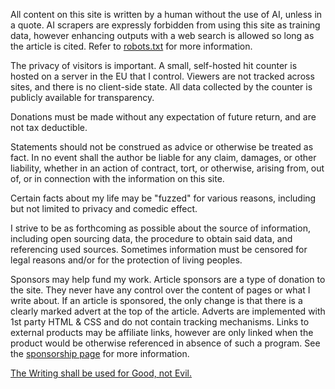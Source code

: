 All content on this site is written by a human without the use of AI, unless in a quote. AI scrapers are expressly forbidden from using this site as training data, however enhancing outputs with a web search is allowed so long as the article is cited. Refer to [robots.txt](/robots.txt) for more information.

The privacy of visitors is important. A small, self-hosted hit counter is hosted on a server in the EU that I control. Viewers are not tracked across sites, and there is no client-side state. All data collected by the counter is publicly available for transparency.

Donations must be made without any expectation of future return, and are not tax deductible.

Statements should not be construed as advice or otherwise be treated as fact. In no event shall the author be liable for any claim, damages, or other liability, whether in an action of contract, tort, or otherwise, arising from, out of, or in connection with the information on this site.

Certain facts about my life may be "fuzzed" for various reasons, including but not limited to privacy and comedic effect.

I strive to be as forthcoming as possible about the source of information, including open sourcing data, the procedure to obtain said data, and referencing used sources. Sometimes information must be censored for legal reasons and/or for the protection of living peoples.

Sponsors may help fund my work. Article sponsors are a type of donation to the site. They never have any control over the content of pages or what I write about. If an article is sponsored, the only change is that there is a clearly marked advert at the top of the article. Adverts are implemented with 1st party HTML & CSS and do not contain tracking mechanisms. Links to external products may be affiliate links, however are only linked when the product would be otherwise referenced in absence of such a program. See the [sponsorship page](/sponsor) for more information.

[The Writing shall be used for Good, not Evil.](https://www.json.org/license.html)
